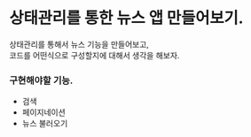 # 상태관리를 통한 뉴스 앱 만들어보기.

상태관리를 통해서 뉴스 기능을 만들어보고,   
코드를 어떤식으로 구성할지에 대해서 생각을 해보자.   


### 구현해야할 기능.
- 검색
- 페이지네이션
- 뉴스 불러오기

